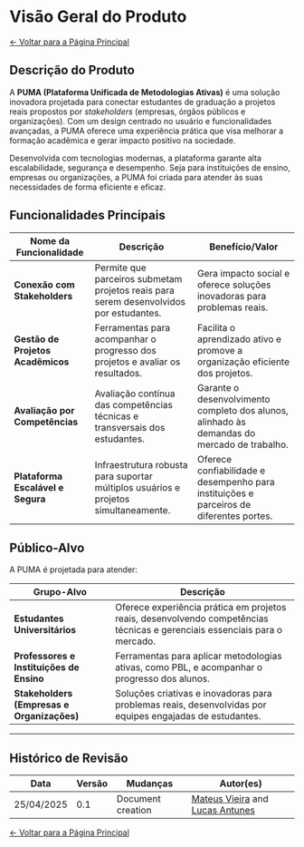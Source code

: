 # Visão Geral do Produto

[← Voltar para a Página Principal](../index.md)

## Descrição do Produto

A **PUMA (Plataforma Unificada de Metodologias Ativas)** é uma solução inovadora projetada para conectar estudantes de graduação a projetos reais propostos por _stakeholders_ (empresas, órgãos públicos e organizações). Com um design centrado no usuário e funcionalidades avançadas, a PUMA oferece uma experiência prática que visa melhorar a formação acadêmica e gerar impacto positivo na sociedade.

Desenvolvida com tecnologias modernas, a plataforma garante alta escalabilidade, segurança e desempenho. Seja para instituições de ensino, empresas ou organizações, a PUMA foi criada para atender às suas necessidades de forma eficiente e eficaz.

## Funcionalidades Principais

| Nome da Funcionalidade            | Descrição                                                                              | Benefício/Valor                                                                             |
| --------------------------------- | -------------------------------------------------------------------------------------- | ------------------------------------------------------------------------------------------- |
| **Conexão com Stakeholders**      | Permite que parceiros submetam projetos reais para serem desenvolvidos por estudantes. | Gera impacto social e oferece soluções inovadoras para problemas reais.                     |
| **Gestão de Projetos Acadêmicos** | Ferramentas para acompanhar o progresso dos projetos e avaliar os resultados.          | Facilita o aprendizado ativo e promove a organização eficiente dos projetos.                |
| **Avaliação por Competências**    | Avaliação contínua das competências técnicas e transversais dos estudantes.            | Garante o desenvolvimento completo dos alunos, alinhado às demandas do mercado de trabalho. |
| **Plataforma Escalável e Segura** | Infraestrutura robusta para suportar múltiplos usuários e projetos simultaneamente.    | Oferece confiabilidade e desempenho para instituições e parceiros de diferentes portes.     |

## Público-Alvo

A PUMA é projetada para atender:

| Grupo-Alvo                                 | Descrição                                                                                                                  |
| ------------------------------------------ | -------------------------------------------------------------------------------------------------------------------------- |
| **Estudantes Universitários**              | Oferece experiência prática em projetos reais, desenvolvendo competências técnicas e gerenciais essenciais para o mercado. |
| **Professores e Instituições de Ensino**   | Ferramentas para aplicar metodologias ativas, como PBL, e acompanhar o progresso dos alunos.                               |
| **Stakeholders (Empresas e Organizações)** | Soluções criativas e inovadoras para problemas reais, desenvolvidas por equipes engajadas de estudantes.                   |

---

## Histórico de Revisão

| Data       | Versão | Mudanças          | Autor(es)                                                                                         |
| ---------- | ------ | ----------------- | ------------------------------------------------------------------------------------------------- |
| 25/04/2025 | 0.1    | Document creation | [Mateus Vieira](https://github.com/matix0) and [Lucas Antunes](https://github.com/LucasGSAntunes) |

[← Voltar para a Página Principal](../index.md)
